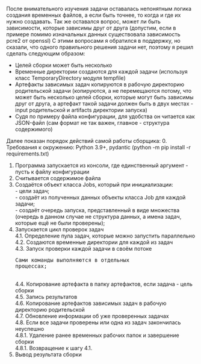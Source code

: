 После внимательного изучения задачи оставалась непонятным логика создания временных файлов, а если быть точнее, то
когда и где их нужно создавать. Так же оставался вопрос, может ли быть зависимости, которые зависимы друг от друга 
(допустим, если в примере помимо изначальных данных существовала зависимость pcre2 от openssl)
С этими вопросами я обратился в поддержку, но сказали, что одного правильного решения задачи нет,
поэтому я решил сделать следующим образом:
- Целей сборки может быть несколько
- Временные директории создаются для каждой задачи (используя класс TemporaryDirectory модуля tempfile)
- Артефакты зависимых задач копируются в рабочую директорию родительской задачи (копируются, а не перемещаются потому, 
что может быть несколько целей сборки, которые могут быть зависимы друг от друга, а артефакт такой задачи 
должен быть в двух местах - input родительской и artifacts директории запуска)
- Судя по примеру файла конфигурации, для удобства он читается как JSON-файл (сам формат не так важен, главное -
структура содержимого)</br>

Далее показан порядок действий самой работы сборщика:
0. Требования к окружению: Python 3.9+, pydantic (python -m pip install -r requirements.txt)
1. Программа запускается из консоли, где единственный аргумент - пусть к файлу конфигурации
2. Считывается содержимое файла
3. Создаётся объект класса Jobs, который при инициализации:</br> - цели задач;</br> - создаёт из полученных данных
объекты класса Job для каждой задачи;</br> - создаёт очередь запуска, представленный в виде множества (очередь
в данном случае не структура данных, а имена задач, которые ещё не были проверены);
4. Запускается цикл проверок задач
</br>4.1. Определение пула задач, которые можно запустить параллельно
</br>4.2. Создаются временные директории для каждой из задач
</br>4.3. Запуск проверки каждой задачи в своём потоке
</br><pre>Сами команды выполняются в отдельных процессах;</pre>
</br>4.4. Копирование артефакта в папку артефактов, если задача - цель сборки
</br>4.5. Запись результатов
</br>4.6. Копирование артефактов зависимых задач в рабочую директорию родительской
</br>4.7. Обновление информации об уже проверенных задачах
</br>4.8. Если все задачи проверены или одна из задач закончилась неуспешно
</br>4.8.1. Удаление ранее временных рабочих папок и завершение сборки
</br>4.8.1. Возвращение к шагу 4.1.
5. Вывод результата сборки
